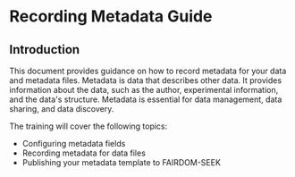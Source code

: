 # Recording Metadata Guide

## Introduction

This document provides guidance on how to record metadata for your data and metadata files. Metadata is data that describes other data. It provides information about the data, such as the author, experimental information, and the data's structure. Metadata is essential for data management, data sharing, and data discovery.

The training will cover the following topics:

- Configuring metadata fields
- Recording metadata for data files
- Publishing your metadata template to FAIRDOM-SEEK
